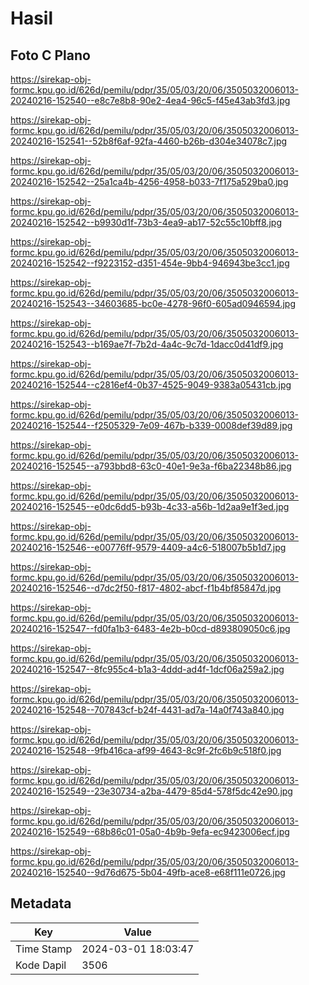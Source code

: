 # Hasil

## Foto C Plano

https://sirekap-obj-formc.kpu.go.id/626d/pemilu/pdpr/35/05/03/20/06/3505032006013-20240216-152540--e8c7e8b8-90e2-4ea4-96c5-f45e43ab3fd3.jpg

https://sirekap-obj-formc.kpu.go.id/626d/pemilu/pdpr/35/05/03/20/06/3505032006013-20240216-152541--52b8f6af-92fa-4460-b26b-d304e34078c7.jpg

https://sirekap-obj-formc.kpu.go.id/626d/pemilu/pdpr/35/05/03/20/06/3505032006013-20240216-152542--25a1ca4b-4256-4958-b033-7f175a529ba0.jpg

https://sirekap-obj-formc.kpu.go.id/626d/pemilu/pdpr/35/05/03/20/06/3505032006013-20240216-152542--b9930d1f-73b3-4ea9-ab17-52c55c10bff8.jpg

https://sirekap-obj-formc.kpu.go.id/626d/pemilu/pdpr/35/05/03/20/06/3505032006013-20240216-152542--f9223152-d351-454e-9bb4-946943be3cc1.jpg

https://sirekap-obj-formc.kpu.go.id/626d/pemilu/pdpr/35/05/03/20/06/3505032006013-20240216-152543--34603685-bc0e-4278-96f0-605ad0946594.jpg

https://sirekap-obj-formc.kpu.go.id/626d/pemilu/pdpr/35/05/03/20/06/3505032006013-20240216-152543--b169ae7f-7b2d-4a4c-9c7d-1dacc0d41df9.jpg

https://sirekap-obj-formc.kpu.go.id/626d/pemilu/pdpr/35/05/03/20/06/3505032006013-20240216-152544--c2816ef4-0b37-4525-9049-9383a05431cb.jpg

https://sirekap-obj-formc.kpu.go.id/626d/pemilu/pdpr/35/05/03/20/06/3505032006013-20240216-152544--f2505329-7e09-467b-b339-0008def39d89.jpg

https://sirekap-obj-formc.kpu.go.id/626d/pemilu/pdpr/35/05/03/20/06/3505032006013-20240216-152545--a793bbd8-63c0-40e1-9e3a-f6ba22348b86.jpg

https://sirekap-obj-formc.kpu.go.id/626d/pemilu/pdpr/35/05/03/20/06/3505032006013-20240216-152545--e0dc6dd5-b93b-4c33-a56b-1d2aa9e1f3ed.jpg

https://sirekap-obj-formc.kpu.go.id/626d/pemilu/pdpr/35/05/03/20/06/3505032006013-20240216-152546--e00776ff-9579-4409-a4c6-518007b5b1d7.jpg

https://sirekap-obj-formc.kpu.go.id/626d/pemilu/pdpr/35/05/03/20/06/3505032006013-20240216-152546--d7dc2f50-f817-4802-abcf-f1b4bf85847d.jpg

https://sirekap-obj-formc.kpu.go.id/626d/pemilu/pdpr/35/05/03/20/06/3505032006013-20240216-152547--fd0fa1b3-6483-4e2b-b0cd-d893809050c6.jpg

https://sirekap-obj-formc.kpu.go.id/626d/pemilu/pdpr/35/05/03/20/06/3505032006013-20240216-152547--8fc955c4-b1a3-4ddd-ad4f-1dcf06a259a2.jpg

https://sirekap-obj-formc.kpu.go.id/626d/pemilu/pdpr/35/05/03/20/06/3505032006013-20240216-152548--707843cf-b24f-4431-ad7a-14a0f743a840.jpg

https://sirekap-obj-formc.kpu.go.id/626d/pemilu/pdpr/35/05/03/20/06/3505032006013-20240216-152548--9fb416ca-af99-4643-8c9f-2fc6b9c518f0.jpg

https://sirekap-obj-formc.kpu.go.id/626d/pemilu/pdpr/35/05/03/20/06/3505032006013-20240216-152549--23e30734-a2ba-4479-85d4-578f5dc42e90.jpg

https://sirekap-obj-formc.kpu.go.id/626d/pemilu/pdpr/35/05/03/20/06/3505032006013-20240216-152549--68b86c01-05a0-4b9b-9efa-ec9423006ecf.jpg

https://sirekap-obj-formc.kpu.go.id/626d/pemilu/pdpr/35/05/03/20/06/3505032006013-20240216-152540--9d76d675-5b04-49fb-ace8-e68f111e0726.jpg


## Metadata

| Key        | Value               |
| ---------- | ------------------- |
| Time Stamp | 2024-03-01 18:03:47 |
| Kode Dapil | 3506                |



